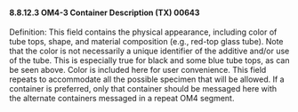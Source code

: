 #### 8.8.12.3 OM4-3 Container Description (TX) 00643

Definition: This field contains the physical appearance, including color of tube tops, shape, and material composition (e.g., red-top glass tube). Note that the color is not necessarily a unique identifier of the additive and/or use of the tube. This is especially true for black and some blue tube tops, as can be seen above. Color is included here for user convenience. This field repeats to accommodate all the possible specimen that will be allowed. If a container is preferred, only that container should be messaged here with the alternate containers messaged in a repeat OM4 segment.
